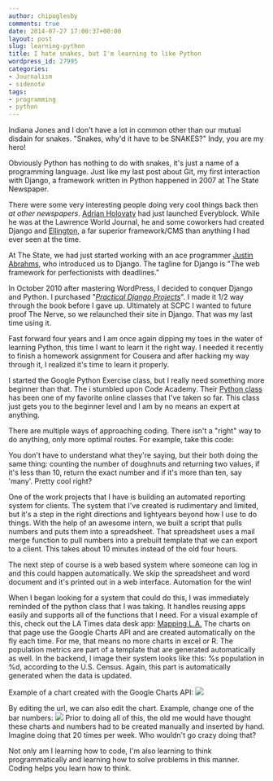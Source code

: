 ```yaml
---
author: chipoglesby
comments: true
date: 2014-07-27 17:00:37+00:00
layout: post
slug: learning-python
title: I hate snakes, but I'm learning to like Python
wordpress_id: 27995
categories:
- Journalism
- sidenote
tags:
- programming
- python
---
```




Indiana Jones and I don't have a lot in common other than our mutual disdain for snakes. "Snakes, why'd it have to be SNAKES?" Indy, you are my hero!

Obviously Python has nothing to do with snakes, it's just a name of a programming language. Just like my last post about Git, my first interaction with Django, a framework written in Python happened in 2007 at The State Newspaper.

There were some very interesting people doing very cool things back then _at other newspapers_. [Adrian Holovaty](http://en.wikipedia.org/wiki/Adrian_Holovaty) had just launched Everyblock. While he was at the Lawrence World Journal, he and some coworkers had created Django and [Ellington](http://www.ellingtoncms.com/), a far superior framework/CMS than anything I had ever seen at the time.

At The State, we had just started working with an ace programmer [Justin Abrahms](http://justinlilly.com/python/django_at_30000ft.html), who introduced us to Django. The tagline for Django is "The web framework for perfectionists with deadlines."

In October 2010 after mastering WordPress, I decided to conquer Django and Python. I purchased "[_Practical Django Projects_](http://www.amazon.com/gp/product/1430219386/ref=oh_details_o01_s00_i00?ie=UTF8&psc=1)". I made it 1/2 way through the book before I gave up. Ultimately at SCPC I wanted to future proof The Nerve, so we relaunched their site in Django. That was my last time using it.

Fast forward four years and I am once again dipping my toes in the water of learning Python, this time I want to learn it the right way. I needed it recently to finish a homework assignment for Cousera and after hacking my way through it, I realized it's time to learn it properly.

I started the Google Python Exercise class, but I really need something more beginner than that. The i stumbled upon Code Academy. Their [Python class](http://www.codecademy.com/en/tracks/python?jump_to=4fd50d26d7fc680003030bd9) has been one of my favorite online classes that I've taken so far. This class just gets you to the beginner level and I am by no means an expert at anything.

There are multiple ways of approaching coding. There isn't a "right" way to do anything, only more optimal routes. For example, take this code:

You don't have to understand what they're saying, but their both doing the same thing: counting the number of doughnuts and returning two values, if it's less than 10, return the exact number and if it's more than ten, say 'many'. Pretty cool right?

One of the work projects that I have is building an automated reporting system for clients. The system that I've created is rudimentary and limited, but it's a step in the right directions and lightyears beyond how I use to do things. With the help of an awesome intern, we built a script that pulls numbers and puts them into a spreadsheet. That spreadsheet uses a mail merge function to pull numbers into a prebuilt template that we can export to a client. This takes about 10 minutes instead of the old four hours.

The next step of course is a web based system where someone can log in and this could happen automatically. We skip the spreadsheet and word document and it's printed out in a web interface. Automation for the win!

When I began looking for a system that could do this, I was immediately reminded of the python class that I was taking. It handles reusing apps easily and supports all of the functions that I need. For a visual example of this, check out the LA Times data desk app: [Mapping L.A.](http://maps.latimes.com/neighborhoods/region/central-la/) The charts on that page use the Google Charts API and are created automatically on the fly each time. For me, that means no more charts in excel or R. The population metrics are part of a template that are generated automatically as well. In the backend, I image their system looks like this: %s population in %d, according to the U.S. Census. Again, this part is automatically generated when the data is updated.

Example of a chart created with the Google Charts API: ![](http://chart.apis.google.com/chart?chs=350x275&cht=bvg&chbh=45,20,20&chm=N%2A0s%2A,000000,0,0,13,0,e::5|N%2A0s%2A,000000,0,1,13,0,e::5|N%2A0s%2A,000000,0,2,13,0,e::5|N%2A0s%2A,000000,0,3,13,0,e::5|N%2A0s%2A,000000,0,4,13,0,e::5&chds=0,146794.8&chco=adc9d6|adc9d6|adc9d6|adc9d6|adc9d6&chd=t:122329.0,90059.0,47566.0,51960.0,21255.0&chxt=x,y&chxl=0:|20+or+less|20-40|40-60|60-125|125+and+up&chxs=1,ffffff,10,0,t,ffffff)

By editing the url, we can also edit the chart. Example, change one of the bar numbers: ![](http://chart.apis.google.com/chart?chs=350x275&cht=bvg&chbh=45,20,20&chm=N%2A0s%2A,000000,0,0,13,0,e::5|N%2A0s%2A,000000,0,1,13,0,e::5|N%2A0s%2A,000000,0,2,13,0,e::5|N%2A0s%2A,000000,0,3,13,0,e::5|N%2A0s%2A,000000,0,4,13,0,e::5&chds=0,146794.8&chco=adc9d6|adc9d6|adc9d6|adc9d6|adc9d6&chd=t:122329.0,90059.0,47566.0,51960.0,500000.0&chxt=x,y&chxl=0:|20+or+less|20-40|40-60|60-125|125+and+up&chxs=1,ffffff,10,0,t,ffffff)
Prior to doing all of this, the old me would have thought these charts and numbers had to be created manually and inserted by hand. Imagine doing that 20 times per week. Who wouldn't go crazy doing that?

Not only am I learning how to code, I'm also learning to think programmatically and learning how to solve problems in this manner. Coding helps you learn how to think.
